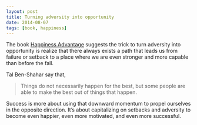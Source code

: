 ```yaml
---
layout: post
title: Turning adversity into opportunity
date: 2014-08-07
tags: [book, happiness]
---
```


The book [Happiness Advantage](http://www.amazon.com/Happiness-Advantage-Principles-Psychology-Performance-ebook/dp/B003F3PMYI) suggests the trick to turn adversity into opportunity is realize that there always exists a path that leads us from failure or setback to a place where we are even stronger and more capable than before the fall.

Tal Ben-Shahar say that,

> Things do not necessarily happen for the best, but some people are able to make the best out of things that happen.

Success is more about using that downward momentum to propel ourselves in the opposite direction. It’s about capitalizing on setbacks and adversity to become even happier, even more motivated, and even more successful. 





